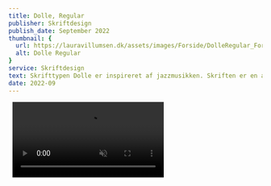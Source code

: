 ```yaml
---
title: Dolle, Regular
publisher: Skriftdesign
publish_date: September 2022
thumbnail: {
  url: https://lauravillumsen.dk/assets/images/Forside/DolleRegular_Forside.png,
  alt: Dolle Regular
}
service: Skriftdesign
text: Skrifttypen Dolle er inspireret af jazzmusikken. Skriften er en atypisk skrift og inspireret af klassiske groteske skrifttyper med et anderledes og skævt tvist, som er inspireret af jazz-musikkens skæve uforudsigeligeheder. Skriften er en sans serif-skrift, og er perfekt til overskrifter og display brug. Hvis du ønsker at få licens til skriften, så kontakt mig på laura@lauravillumsen.com.
date: 2022-09
---
```


<img src="https://lauravillumsen.dk/assets/images/DolleRegular_underside/1_DolleRegular_underside.png" alt="">
<img src="https://lauravillumsen.dk/assets/images/DolleRegular_underside/2_DolleRegular_underside.png" alt="">
<video controls muted autoplay loop>
  <source src="https://lauravillumsen.dk/assets/images/DolleRegular_underside/4_DolleRegular_underside_video.mp4" type="video/mp4">
</video>
<img src="https://lauravillumsen.dk/assets/images/DolleRegular_underside/4_DolleRegular_underside.png" alt="">
<img src="https://lauravillumsen.dk/assets/images/DolleRegular_underside/5_DolleRegular_underside.png" alt="">
